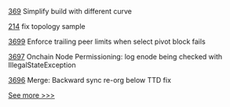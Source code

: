 
[369](https://github.com/hyperledger-labs/private-data-objects/pull/369) Simplify build with different curve

[214](https://github.com/hyperledger-labs/fabric-token-sdk/pull/214) fix topology sample

[3699](https://github.com/hyperledger/besu/pull/3699) Enforce trailing peer limits when select pivot block fails

[3697](https://github.com/hyperledger/besu/pull/3697) Onchain Node Permissioning: log enode being checked with IllegalStateException

[3696](https://github.com/hyperledger/besu/pull/3696) Merge: Backward sync re-org below TTD fix


[See more >>>](https://start-here.hyperledger.org/pull-requests)
